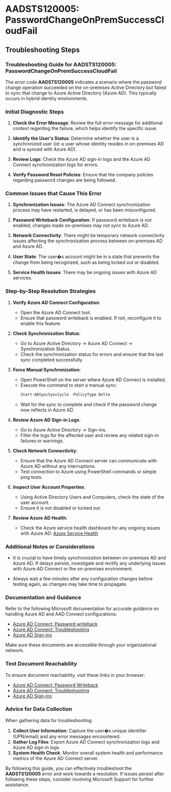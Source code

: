 # AADSTS120005: PasswordChangeOnPremSuccessCloudFail


## Troubleshooting Steps
### Troubleshooting Guide for AADSTS120005: PasswordChangeOnPremSuccessCloudFail

The error code **AADSTS120005** indicates a scenario where the password change operation succeeded on the on-premises Active Directory but failed to sync that change to Azure Active Directory (Azure AD). This typically occurs in hybrid identity environments.

### Initial Diagnostic Steps

1. **Check the Error Message**: Review the full error message for additional context regarding the failure, which helps identify the specific issue.
  
2. **Identify the User's Status**: Determine whether the user is a synchronized user (id: a user whose identity resides in on-premises AD and is synced with Azure AD).

3. **Review Logs**: Check the Azure AD sign-in logs and the Azure AD Connect synchronization logs for errors.
   
4. **Verify Password Reset Policies**: Ensure that the company policies regarding password changes are being followed.

### Common Issues that Cause This Error

1. **Synchronization Issues**: The Azure AD Connect synchronization process may have restarted, is delayed, or has been misconfigured.

2. **Password Writeback Configuration**: If password writeback is not enabled, changes made on-premises may not sync to Azure AD.

3. **Network Connectivity**: There might be temporary network connectivity issues affecting the synchronization process between on-premises AD and Azure AD.

4. **User State**: The user�s account might be in a state that prevents the change from being recognized, such as being locked out or disabled.

5. **Service Health Issues**: There may be ongoing issues with Azure AD services.

### Step-by-Step Resolution Strategies

1. **Verify Azure AD Connect Configuration**:
   - Open the Azure AD Connect tool.
   - Ensure that password writeback is enabled. If not, reconfigure it to enable this feature.

2. **Check Synchronization Status**:
   - Go to Azure Active Directory -> Azure AD Connect -> Synchronization Status.
   - Check the synchronization status for errors and ensure that the last sync completed successfully.

3. **Force Manual Synchronization**:
   - Open PowerShell on the server where Azure AD Connect is installed.
   - Execute the command to start a manual sync:
     ```powershell
     Start-ADSyncSyncCycle -PolicyType Delta
     ```
   - Wait for the sync to complete and check if the password change now reflects in Azure AD.

4. **Review Azure AD Sign-in Logs**:
   - Go to Azure Active Directory -> Sign-ins.
   - Filter the logs for the affected user and review any related sign-in failures or warnings.

5. **Check Network Connectivity**:
   - Ensure that the Azure AD Connect server can communicate with Azure AD without any interruptions.
   - Test connection to Azure using PowerShell commands or simple ping tests.

6. **Inspect User Account Properties**:
   - Using Active Directory Users and Computers, check the state of the user account.
   - Ensure it is not disabled or locked out.

7. **Review Azure AD Health**:
   - Check the Azure service health dashboard for any ongoing issues with Azure AD:
     [Azure Service Health](https://portal.azure.com/#blade/Microsoft_Azure_Health/ServiceHealthBlade)

### Additional Notes or Considerations

- It is crucial to have timely synchronization between on-premises AD and Azure AD. If delays persist, investigate and rectify any underlying issues with Azure AD Connect or the on-premises environment.
  
- Always wait a few minutes after any configuration changes before testing again, as changes may take time to propagate.

### Documentation and Guidance

Refer to the following Microsoft documentation for accurate guidance on handling Azure AD and AAD Connect configurations:

- [Azure AD Connect: Password writeback](https://docs.microsoft.com/en-us/azure/active-directory/hybrid/tutorial-password-writeback)
- [Azure AD Connect: Troubleshooting](https://docs.microsoft.com/en-us/azure/active-directory/hybrid/tshoot-azure-ad-connect)
- [Azure AD Sign-ins](https://docs.microsoft.com/en-us/azure/active-directory/reports-monitoring/concept-sign-ins)
  
Make sure these documents are accessible through your organizational network.

### Test Document Reachability

To ensure document reachability, visit these links in your browser:
- [Azure AD Connect: Password Writeback](https://docs.microsoft.com/en-us/azure/active-directory/hybrid/tutorial-password-writeback)
- [Azure AD Connect: Troubleshooting](https://docs.microsoft.com/en-us/azure/active-directory/hybrid/tshoot-azure-ad-connect)
- [Azure AD Sign-ins](https://docs.microsoft.com/en-us/azure/active-directory/reports-monitoring/concept-sign-ins)

### Advice for Data Collection

When gathering data for troubleshooting:
1. **Collect User Information**: Capture the user�s unique identifier (UPN/email) and any error messages encountered.
2. **Gather Log Files**: Export Azure AD Connect synchronization logs and Azure AD sign-in logs.
3. **System Health Check**: Monitor overall system health and performance metrics of the Azure AD Connect server.

By following this guide, you can effectively troubleshoot the **AADSTS120005** error and work towards a resolution. If issues persist after following these steps, consider involving Microsoft Support for further assistance.